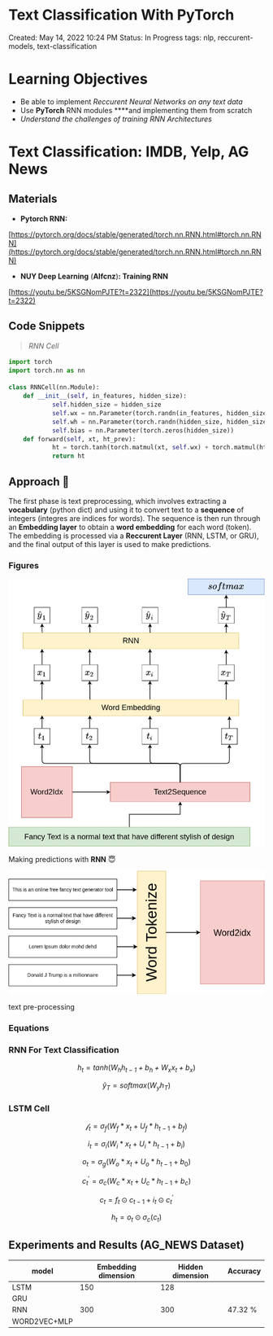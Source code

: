 # Text Classification With PyTorch

Created: May 14, 2022 10:24 PM
Status: In Progress
tags: nlp, reccurent-models, text-classification

# Learning Objectives

- Be able to implement *Reccurent Neural Networks on any text data*
- Use **PyTorch** RNN modules ****and implementing them from scratch
- *Understand the challenges of training RNN Architectures*

# Text Classification: IMDB, Yelp, AG News

## Materials

- **Pytorch RNN:**

[https://pytorch.org/docs/stable/generated/torch.nn.RNN.html#torch.nn.RNN](https://pytorch.org/docs/stable/generated/torch.nn.RNN.html#torch.nn.RNN)

- **NUY Deep Learning** (**Alfcnz**)**: Training RNN**

[https://youtu.be/5KSGNomPJTE?t=2322](https://youtu.be/5KSGNomPJTE?t=2322)

## Code Snippets

> *RNN Cell*
> 

```python
import torch
import torch.nn as nn

class RNNCell(nn.Module):
	def __init__(self, in_features, hidden_size):
			self.hidden_size = hidden_size
			self.wx = nn.Parameter(torch.randn(in_features, hidden_size))
			self.wh = nn.Parameter(torch.randn(hidden_size, hidden_size))
			self.bias = nn.Parameter(torch.zeros(hidden_size))
	def forward(self, xt, ht_prev):
			ht = torch.tanh(torch.matmul(xt, self.wx) + torch.matmul(ht_prev, self.wh) + self.bias)
			return ht
```

## Approach 📝

The first phase is text preprocessing, which involves extracting a **vocabulary** (python dict) and using it to convert text to a **sequence** of integers (integres are indices for words). The sequence is then run through an **Embedding layer** to obtain a **word embedding** for each word (token). The embedding is processed via a **Reccurent Layer** (RNN, LSTM, or GRU), and the final output of this layer is used to make predictions.

### Figures

![Making predictions with **RNN** 😇](doc/TextClassification-Page-2.drawio.png)

Making predictions with **RNN** 😇

![text pre-processing](doc/TextClassification.drawio.png)

text pre-processing

### Equations

### RNN For Text Classification

$$
h_t=tanh(\mathit{W_{h}h_{t-1}+b_{h}+\mathit{W_{x}x_{t}+b_x}})
$$

$$
\hat{y}_{\mathit{T}}=softmax( \mathit{W_y}h_{T})
$$

### LSTM Cell

$$
\mathcal{f}_t = \sigma_f(\mathit{W_f} * x_t + \mathit{U_f}*h_{t-1} + b_f)
$$

$$
\mathit{i}_t = \sigma_i(\mathit{W_i}*x_t+\mathit{U_i}*h_{t-1} + b_i)
$$

$$
\mathit{o_t} = \sigma_g(\mathit{W_o}*x_t+\mathit{U_o}*h_{t-1}+b_0)
$$

$$
c_t^{\prime} = \sigma_c(\mathit{W_c}*x_t+\mathit{U_c} * h_{t-1} + b_c)
$$

$$
c_t = f_t \odot c_{t-1} + i_t \odot c_t^{\prime}
$$

$$
h_t = o_t \odot \sigma_c(c_t)
$$

## Experiments and Results (AG_NEWS Dataset)

| model | Embedding dimension | Hidden dimension | Accuracy |
| --- | --- | --- | --- |
| LSTM | 150 | 128 |  |
| GRU |  |  |  |
| RNN | 300 | 300 | 47.32 % |
| WORD2VEC+MLP |  |  |  |